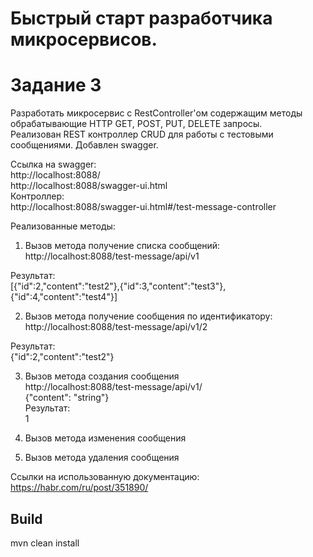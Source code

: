 # Быстрый старт разработчика микросервисов. 
# Задание 3
Разработать микросервис c RestController'ом содержащим методы обрабатывающие HTTP GET, POST, PUT, DELETE запросы.</br> 
Реализован REST контроллер CRUD для работы с тестовыми сообщениями. Добавлен swagger.</br>

Ссылка на swagger:</br>
http://localhost:8088/</br>
http://localhost:8088/swagger-ui.html</br>
Контроллер:</br>
http://localhost:8088/swagger-ui.html#/test-message-controller</br>

Реализованные методы:</br>

1. Вызов метода получение списка сообщений:</br>
http://localhost:8088/test-message/api/v1

Результат:</br>
[{"id":2,"content":"test2"},{"id":3,"content":"test3"},{"id":4,"content":"test4"}]

2. Вызов метода получение сообщения по идентификатору:</br>
http://localhost:8088/test-message/api/v1/2

Результат:</br>
{"id":2,"content":"test2"}

3. Вызов метода создания сообщения</br>
http://localhost:8088/test-message/api/v1/</br>
{"content": "string"}</br>
Результат:</br>
1

4. Вызов метода изменения сообщения</br>

5. Вызов метода удаления сообщения</br>

Ссылки на использованную документацию:
https://habr.com/ru/post/351890/

## Build
mvn clean install

